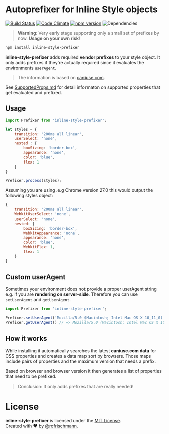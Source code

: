 # Autoprefixer for Inline Style objects
[![Build Status](https://travis-ci.org/rofrischmann/inline-style-prefixer.svg)](https://travis-ci.org/rofrischmann/inline-style-prefixer)
[![Code Climate](https://codeclimate.com/github/rofrischmann/inline-style-prefixer/badges/gpa.svg)](https://codeclimate.com/github/rofrischmann/inline-style-prefixer)
[![npm version](https://badge.fury.io/js/inline-style-prefixer.svg)](http://badge.fury.io/js/inline-style-prefixer)
![Dependencies](https://david-dm.org/rofrischmann/inline-style-prefixer.svg)
> **Warning**: Very early stage supporting only a small set of prefixes by now.
**Usage on your own risk**!

	npm install inline-style-prefixer
**inline-style-prefixer** adds required **vendor prefixes** to your style object. It only adds prefixes if they're actually required since it evaluates the environments `userAgent`.<br>
> The information is based on [caniuse.com](http://caniuse.com/).

See [SupportedProps.md](SupportedProps.md) for detail informaton on supported properties that get evaluated and prefixed.

## Usage
```javascript
import Prefixer from 'inline-style-prefixer';

let styles = {
	transition: '200ms all linear',
	userSelect: 'none',
	nested : {
		boxSizing: 'border-box',
		appearance: 'none',
		color: 'blue',
		flex: 1
	}
}

Prefixer.process(styles);
```

Assuming you are using .e.g Chrome version 27.0 this would output the following styles object:
```javascript
{
	transition: '200ms all linear',
	WebkitUserSelect: 'none',
	userSelect: 'none',
	nested: {
		boxSizing: 'border-box',
		WebkitAppearance: 'none',
		appearance: 'none',
		color: 'blue',
		WebkitFlex: 1,
		flex: 1
	}
}
```

## Custom userAgent
Sometimes your environment does not provide a proper userAgent string e.g. if you are **rendering on server-side**. Therefore you can use `setUserAgent` and `getUserAgent`.

```javascript
import Prefixer from 'inline-style-prefixer';

Prefixer.setUserAgent('Mozilla/5.0 (Macintosh; Intel Mac OS X 10_11_0) AppleWebKit/537.36 (KHTML, like Gecko) Chrome/44.0.2403.155 Safari/537.36');
Prefixer.getUserAgent() // => Mozilla/5.0 (Macintosh; Intel Mac OS X 10_11_0) AppleWebKit/537.36 (KHTML, like Gecko) Chrome/44.0.2403.155 Safari/537.36

```
## How it works
While installing it automatically searches the latest **caniuse.com data** for CSS properties and creates a data map sort by browsers. Those maps include pairs of properties and the maximum version that needs a prefix.<br>

Based on browser and browser version it then generates a list of properties that need to be prefixed.
> Conclusion: It only adds prefixes that are really needed!

# License
**inline-style-prefixer** is licensed under the [MIT License](LICENSE).<br>
Created with ♥ by [@rofrischmann](http://rofrischmann.de).
